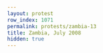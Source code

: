 ```yaml
---
layout: protest
row_index: 1071
permalink: protests/zambia-13
title: Zambia, July 2008
hidden: true
---
```

